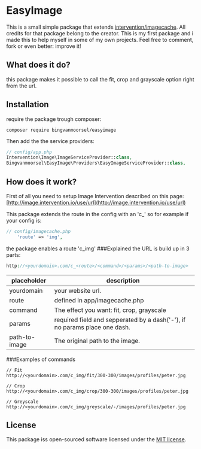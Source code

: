 # EasyImage

This is a small simple package that extends [intervention/imagecache](http://image.intervention.io/use/cache). All credits for that package belong to the creator.
This is my first package and i made this to help myself in some of my own projects. Feel free to comment, fork or even better: improve it!

## What does it do?
this package makes it possible to call the fit, crop and grayscale option right from the url. 

## Installation
require the package trough composer:
```console
composer require bingvanmoorsel/easyimage
```

Then add the the service providers:
```php
// config/app.php
Intervention\Image\ImageServiceProvider::class,
Bingvanmoorsel\EasyImage\Providers\EasyImageServiceProvider::class,
```

## How does it work?

First of all you need to setup Image Intervention described on this page:
[http://image.intervention.io/use/url](http://image.intervention.io/use/url)

This package extends the route in the config with an 'c_' so for example if your config is:

```php
// config/imagecache.php   
    'route' => 'img',
```
the package enables a route 'c_img'
###Explained
the URL is build up in 3 parts:
```php
http://<yourdomain>.com/c_<route>/<command>/<params>/<path-to-image>
```
placeholder   | description
------------- | -------------
yourdomain    | your website url.
route         | defined in app/imagecache.php
command       | The effect you want: fit, crop, grayscale
params        | required field and sepperated by a dash('-'), if no params place one dash.
path-to-image | The original path to the image.

###Examples of commands

```console
// Fit
http://<yourdomain>.com/c_img/fit/300-300/images/profiles/peter.jpg

// Crop
http://<yourdomain>.com/c_img/crop/300-300/images/profiles/peter.jpg

// Greyscale
http://<yourdomain>.com/c_img/greyscale/-/images/profiles/peter.jpg
```

## License

This package iss open-sourced software licensed under the [MIT license](http://opensource.org/licenses/MIT).
